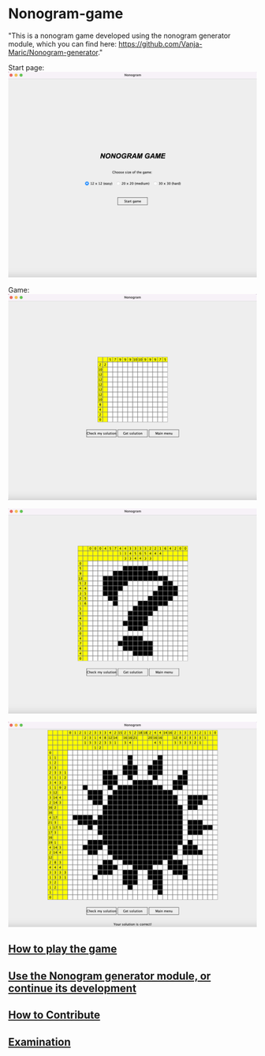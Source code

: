 # Nonogram-game
"This is a nonogram game developed using the nonogram generator module, which you can find here: https://github.com/Vanja-Maric/Nonogram-generator."

Start page:
![Formatting](./documentationImages/startPage.png) 

Game: 
![Formatting](./documentationImages/12x12.png)

![Formatting](./documentationImages/20%20x%2020.png)

![Formatting](./documentationImages/30x30.png) 


## [How to play the game](./endUser.md)
## [Use the Nonogram generator module, or continue its development](https://github.com/Vanja-Maric/Nonogram-generator)
## [How to Contribute](./contribute.md)
## [Examination](./reflection.md)
